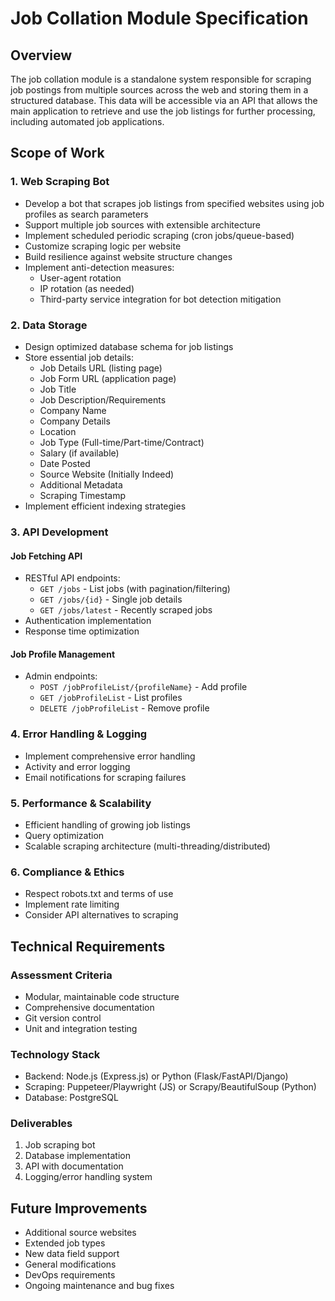 # Job Collation Module Specification

## Overview

The job collation module is a standalone system responsible for scraping job postings from multiple sources across the web and storing them in a structured database. This data will be accessible via an API that allows the main application to retrieve and use the job listings for further processing, including automated job applications.

## Scope of Work

### 1. Web Scraping Bot

- Develop a bot that scrapes job listings from specified websites using job profiles as search parameters
- Support multiple job sources with extensible architecture
- Implement scheduled periodic scraping (cron jobs/queue-based)
- Customize scraping logic per website
- Build resilience against website structure changes
- Implement anti-detection measures:
  - User-agent rotation
  - IP rotation (as needed)
  - Third-party service integration for bot detection mitigation

### 2. Data Storage

- Design optimized database schema for job listings
- Store essential job details:
  - Job Details URL (listing page)
  - Job Form URL (application page)
  - Job Title
  - Job Description/Requirements
  - Company Name
  - Company Details
  - Location
  - Job Type (Full-time/Part-time/Contract)
  - Salary (if available)
  - Date Posted
  - Source Website (Initially Indeed)
  - Additional Metadata
  - Scraping Timestamp
- Implement efficient indexing strategies

### 3. API Development

#### Job Fetching API

- RESTful API endpoints:
  - `GET /jobs` - List jobs (with pagination/filtering)
  - `GET /jobs/{id}` - Single job details
  - `GET /jobs/latest` - Recently scraped jobs
- Authentication implementation
- Response time optimization

#### Job Profile Management

- Admin endpoints:
  - `POST /jobProfileList/{profileName}` - Add profile
  - `GET /jobProfileList` - List profiles
  - `DELETE /jobProfileList` - Remove profile

### 4. Error Handling & Logging

- Implement comprehensive error handling
- Activity and error logging
- Email notifications for scraping failures

### 5. Performance & Scalability

- Efficient handling of growing job listings
- Query optimization
- Scalable scraping architecture (multi-threading/distributed)

### 6. Compliance & Ethics

- Respect robots.txt and terms of use
- Implement rate limiting
- Consider API alternatives to scraping

## Technical Requirements

### Assessment Criteria

- Modular, maintainable code structure
- Comprehensive documentation
- Git version control
- Unit and integration testing

### Technology Stack

- Backend: Node.js (Express.js) or Python (Flask/FastAPI/Django)
- Scraping: Puppeteer/Playwright (JS) or Scrapy/BeautifulSoup (Python)
- Database: PostgreSQL

### Deliverables

1. Job scraping bot
2. Database implementation
3. API with documentation
4. Logging/error handling system

## Future Improvements

- Additional source websites
- Extended job types
- New data field support
- General modifications
- DevOps requirements
- Ongoing maintenance and bug fixes
